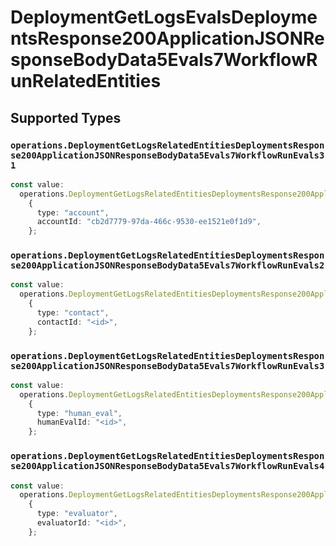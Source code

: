 # DeploymentGetLogsEvalsDeploymentsResponse200ApplicationJSONResponseBodyData5Evals7WorkflowRunRelatedEntities


## Supported Types

### `operations.DeploymentGetLogsRelatedEntitiesDeploymentsResponse200ApplicationJSONResponseBodyData5Evals7WorkflowRunEvals31`

```typescript
const value:
  operations.DeploymentGetLogsRelatedEntitiesDeploymentsResponse200ApplicationJSONResponseBodyData5Evals7WorkflowRunEvals31 =
    {
      type: "account",
      accountId: "cb2d7779-97da-466c-9530-ee1521e0f1d9",
    };
```

### `operations.DeploymentGetLogsRelatedEntitiesDeploymentsResponse200ApplicationJSONResponseBodyData5Evals7WorkflowRunEvals2`

```typescript
const value:
  operations.DeploymentGetLogsRelatedEntitiesDeploymentsResponse200ApplicationJSONResponseBodyData5Evals7WorkflowRunEvals2 =
    {
      type: "contact",
      contactId: "<id>",
    };
```

### `operations.DeploymentGetLogsRelatedEntitiesDeploymentsResponse200ApplicationJSONResponseBodyData5Evals7WorkflowRunEvals3`

```typescript
const value:
  operations.DeploymentGetLogsRelatedEntitiesDeploymentsResponse200ApplicationJSONResponseBodyData5Evals7WorkflowRunEvals3 =
    {
      type: "human_eval",
      humanEvalId: "<id>",
    };
```

### `operations.DeploymentGetLogsRelatedEntitiesDeploymentsResponse200ApplicationJSONResponseBodyData5Evals7WorkflowRunEvals4`

```typescript
const value:
  operations.DeploymentGetLogsRelatedEntitiesDeploymentsResponse200ApplicationJSONResponseBodyData5Evals7WorkflowRunEvals4 =
    {
      type: "evaluator",
      evaluatorId: "<id>",
    };
```

